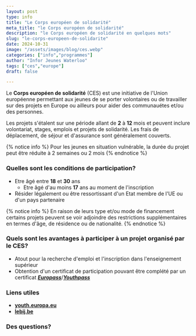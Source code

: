 ```yaml
---
layout: post
type: info
title: "Le Corps européen de solidarité"
meta_title: "le Corps européen de solidarité"
description: "le Corps européen de solidarité en quelques mots"
slug: "le-corps-europeen-de-solidarite"
date: 2024-10-31
image: "/assets/images/blog/ces.webp"
categories: ["info","programmes"]
author: "Infor Jeunes Waterloo"
tags: ["ces","europe"]
draft: false

---
```

Le **Corps européen de solidarité** (CES) est une initiative de l'Union européenne permettant aux jeunes de se porter volontaires ou de travailler sur des projets en Europe ou ailleurs pour aider des communauétes et/ou des personnes.

Les projets s'étalent sur une période allant de **2** à **12** mois et peuvent inclure volontariat, stages, emplois et projets de solidarité. Les frais de déplacement, de séjour et d'assurance sont généralement couverts.

{% notice info %}
Pour les jeunes en situation vulnérable, la durée du projet peut être réduite à 2 semaines ou 2 mois
{% endnotice %}

### Quelles sont les conditions de participation?

- Etre âgé entre **18** et **30** ans
  - Etre âgé d'au moins **17** ans au moment de l'inscription
- Résider légalement ou être ressortissant d'un Etat membre de l'UE ou d'un pays partenaire

{% notice info %}
En raison de leurs type et/ou mode de financement certains projets peuvent se voir adjoindre des restrictions supplémentaires en termes d'âge, de résidence ou de nationalité.
{% endnotice %}

### Quels sont les avantages à participer à un projet organisé par le CES?

- Atout pour la recherche d'emploi et l'inscription dans l'enseignement supérieur
- Obtention d'un certificat de participation pouvant être complété par un certificat [**_Europass_**](https://europass.europa.eu/fr)/[**_Youthpass_**](https://www.lebij.be/youthpass/)

### Liens utiles

- [**youth.europa.eu**](https://youth.europa.eu/solidarity_fr)
- [**lebij.be**](https://lebij.be/programmes/corps-europe)

### Des questions?

<!--{% button "Contacte-nous!","/contact/","outline-dark" %} -->
